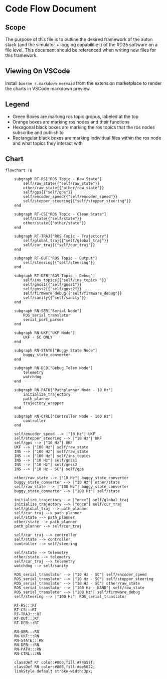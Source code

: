 # Code Flow Document
## Scope
The purpose of this file is to outline the desired framework of the auton stack (and the simulator + logging capabilities) of the RD25 software on a file level. This document should be referenced when writing new files for this framework.

## Viewing On VSCode
Install `bierne
r.markdown-mermaid` from the extension marketplace to render the charts in VSCode markdown preview.

## Legend
- Green Boxes are marking ros topic gropus, labeled at the top
- Orange boxes are marking ros nodes and their functions
- Hexagonal black boxes are marking the ros topics that the ros nodes subscribe and publish to 
- Rectangular black boxes are marking individual files within the ros node and what topics they interact with

## Chart


```mermaid
flowchart TB

    subgraph RT-RS["ROS Topic - Raw State"]
        self/raw_state{{"self/raw_state"}}
        other/raw_state{{"other/raw_state"}}
        self/gps{{"self/gps"}}
        self/encoder_speed{{"self/encoder_speed"}}
        self/stepper_steering{{"self/stepper_steering"}}
    end

    subgraph RT-CS["ROS Topic - Clean State"]
        self/state{{"self/state"}}
        other/state{{"other/state"}}
    end

    subgraph RT-TRAJ["ROS Topic - Trajectory"]
        self/global_traj{{"self/global_traj"}}
        self/cur_traj{{"self/cur_traj"}}
    end

    subgraph RT-OUT["ROS Topic - Output"]
        self/steering{{"self/steering"}}
    end

    subgraph RT-DEB["ROS Topic - Debug"]
        self/ins_topics{{"self/ins_topics "}}
        self/gnss1{{"self/gnss1"}}
        self/gnss2{{"self/gnss2"}}
        self/firmware_debug{{"self/firmware_debug"}}
        self/sanity{{"self/sanity"}}
    end
    
    subgraph RN-SER["Serial Node"]
        ROS_serial_translator
        serial_port_parser
    end

    subgraph RN-UKF["UKF Node"]
        UKF - SC ONLY
    end

    subgraph RN-STATE["Buggy State Node"]
        buggy_state_converter
    end

    subgraph RN-DEB["Debug Telem Node"]
        telemetry
        watchdog
    end

    subgraph RN-PATH["Pathplanner Node - 10 Hz"]
        initialize_trajectory
        path_planner
        trajectory_wrapper
    end

    subgraph RN-CTRL["Controller Node - 100 Hz"]
        controller
    end

    self/encoder_speed --> |"10 Hz"| UKF
    self/stepper_steering --> |"10 Hz"| UKF
    self/gps --> |"10 Hz"| UKF
    UKF --> |"100 Hz"| self/raw_state
    INS --> |"100 Hz"| self/raw_state
    INS --> |"100 Hz"| self/ins_topics
    INS --> |"10 Hz"| self/gnss1
    INS --> |"10 Hz"| self/gnss2
    INS --> |"10 Hz - SC"| self/gps

    other/raw_state --> |"10 Hz"| buggy_state_converter
    buggy_state_converter --> |"10 Hz"| other/state
    self/raw_state --> |"100 Hz"| buggy_state_converter
    buggy_state_converter --> |"100 Hz"| self/state

    initialize_trajectory --> |"once"| self/global_traj
    initialize_trajectory --> |"once"| self/cur_traj
    self/global_traj --> path_planner
    self/cur_traj --> path_planner
    self/state --> path_planner
    other/state --> path_planner
    path_planner --> self/cur_traj

    self/cur_traj --> controller
    self/state --> controller
    controller --> self/steering

    self/state --> telemetry
    other/state --> telemetry
    self/cur_traj --> telemetry
    watchdog --> self/sanity

    ROS_serial_translator --> |"10 Hz - SC"| self/encoder_speed
    ROS_serial_translator --> |"10 Hz - SC"| self/stepper_steering
    ROS_serial_translator --> |"10 Hz - SC"| other/raw_state
    ROS_serial_translator --> |"100 Hz - NAND"| self/raw_state
    ROS_serial_translator --> |"100 Hz"| self/firmware_debug
    self/steering --> |"100 Hz"| ROS_serial_translator

    RT-RS:::RT
    RT-CS:::RT
    RT-TRAJ:::RT
    RT-OUT:::RT
    RT-DEB:::RT

    RN-SER:::RN
    RN-UKF:::RN
    RN-STATE:::RN
    RN-DEB:::RN
    RN-PATH:::RN
    RN-CTRL:::RN

    classDef RT color:#000,fill:#74a57f;
    classDef RN color:#000,fill:#ee5622;
    linkStyle default stroke-width:3px;
    
```
